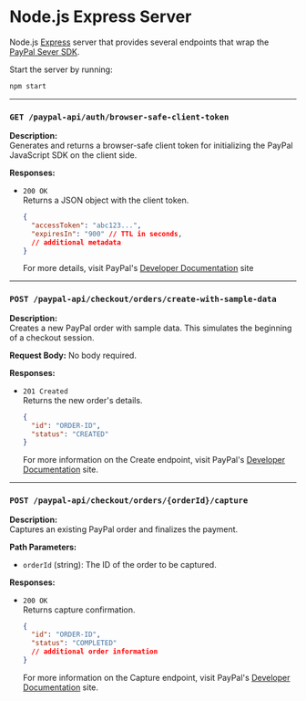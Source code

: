 # Node.js Express Server

Node.js [Express](https://expressjs.com/) server that provides several endpoints that wrap the [PayPal Sever SDK](https://developer.paypal.com/community/blog/paypal-server-side-sdk/).

Start the server by running:

```bash
npm start
```

---

### `GET /paypal-api/auth/browser-safe-client-token`

**Description:**  
Generates and returns a browser-safe client token for initializing the PayPal JavaScript SDK on the client side.

**Responses:**

- `200 OK`  
  Returns a JSON object with the client token.

  ```json
  {
    "accessToken": "abc123...",
    "expiresIn": "900" // TTL in seconds,
    // additional metadata
  }
  ```

  For more details, visit PayPal's [Developer Documentation](https://developer.paypal.com/api/rest/authentication/) site

---

### `POST /paypal-api/checkout/orders/create-with-sample-data`

**Description:**  
Creates a new PayPal order with sample data. This simulates the beginning of a checkout session.

**Request Body:**
No body required.

**Responses:**

- `201 Created`  
  Returns the new order's details.

  ```json
  {
    "id": "ORDER-ID",
    "status": "CREATED"
  }
  ```

  For more information on the Create endpoint, visit PayPal's [Developer Documentation](https://developer.paypal.com/docs/api/orders/v2/#orders_create) site.

---

### `POST /paypal-api/checkout/orders/{orderId}/capture`

**Description:**  
Captures an existing PayPal order and finalizes the payment.

**Path Parameters:**

- `orderId` (string): The ID of the order to be captured.

**Responses:**

- `200 OK`  
  Returns capture confirmation.

  ```json
  {
    "id": "ORDER-ID",
    "status": "COMPLETED"
    // additional order information
  }
  ```

  For more information on the Capture endpoint, visit PayPal's [Developer Documentation](https://developer.paypal.com/docs/api/orders/v2/#orders_capture) site.
